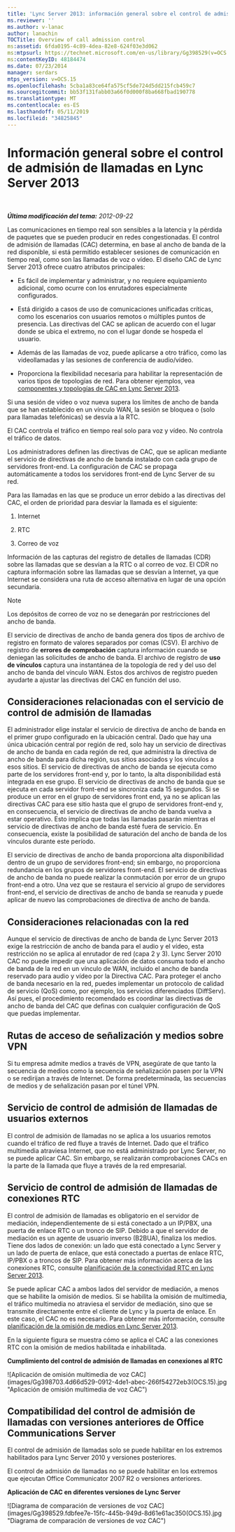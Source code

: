 ```yaml
---
title: 'Lync Server 2013: información general sobre el control de admisión de llamadas'
ms.reviewer: ''
ms.author: v-lanac
author: lanachin
TOCTitle: Overview of call admission control
ms:assetid: 6fda0195-4c89-4dea-82e8-624f03e3d062
ms:mtpsurl: https://technet.microsoft.com/en-us/library/Gg398529(v=OCS.15)
ms:contentKeyID: 48184474
ms.date: 07/23/2014
manager: serdars
mtps_version: v=OCS.15
ms.openlocfilehash: 5cba1a83ce64fa575cf5de724d5dd215fcb459c7
ms.sourcegitcommit: bb53f131fabb03a66f0d000f8ba668fbad190778
ms.translationtype: MT
ms.contentlocale: es-ES
ms.lasthandoff: 05/11/2019
ms.locfileid: "34825845"
---
```

<div data-xmlns="http://www.w3.org/1999/xhtml">

<div class="topic" data-xmlns="http://www.w3.org/1999/xhtml" data-msxsl="urn:schemas-microsoft-com:xslt" data-cs="http://msdn.microsoft.com/en-us/">

<div data-asp="http://msdn2.microsoft.com/asp">

# <a name="overview-of-call-admission-control-in-lync-server-2013"></a>Información general sobre el control de admisión de llamadas en Lync Server 2013

</div>

<div id="mainSection">

<div id="mainBody">

<span> </span>

_**Última modificación del tema:** 2012-09-22_

Las comunicaciones en tiempo real son sensibles a la latencia y la pérdida de paquetes que se pueden producir en redes congestionadas. El control de admisión de llamadas (CAC) determina, en base al ancho de banda de la red disponible, si está permitido establecer sesiones de comunicación en tiempo real, como son las llamadas de voz o vídeo. El diseño CAC de Lync Server 2013 ofrece cuatro atributos principales:

  - Es fácil de implementar y administrar, y no requiere equipamiento adicional, como ocurre con los enrutadores especialmente configurados.

  - Está dirigido a casos de uso de comunicaciones unificadas críticas, como los escenarios con usuarios remotos o múltiples puntos de presencia. Las directivas del CAC se aplican de acuerdo con el lugar donde se ubica el extremo, no con el lugar donde se hospeda el usuario.

  - Además de las llamadas de voz, puede aplicarse a otro tráfico, como las videollamadas y las sesiones de conferencia de audio/vídeo.

  - Proporciona la flexibilidad necesaria para habilitar la representación de varios tipos de topologías de red. Para obtener ejemplos, vea [componentes y topologías de CAC en Lync Server 2013](lync-server-2013-components-and-topologies-for-cac.md).

Si una sesión de vídeo o voz nueva supera los límites de ancho de banda que se han establecido en un vínculo WAN, la sesión se bloquea o (solo para llamadas telefónicas) se desvía a la RTC.

El CAC controla el tráfico en tiempo real solo para voz y vídeo. No controla el tráfico de datos.

Los administradores definen las directivas de CAC, que se aplican mediante el servicio de directivas de ancho de banda instalado con cada grupo de servidores front-end. La configuración de CAC se propaga automáticamente a todos los servidores front-end de Lync Server de su red.

Para las llamadas en las que se produce un error debido a las directivas del CAC, el orden de prioridad para desviar la llamada es el siguiente:

1.  Internet

2.  RTC

3.  Correo de voz

Información de las capturas del registro de detalles de llamadas (CDR) sobre las llamadas que se desvían a la RTC o al correo de voz. El CDR no captura información sobre las llamadas que se desvían a Internet, ya que Internet se considera una ruta de acceso alternativa en lugar de una opción secundaria.

<div>


> [!NOTE]  
> Los depósitos de correo de voz no se denegarán por restricciones del ancho de banda.



</div>

El servicio de directivas de ancho de banda genera dos tipos de archivo de registro en formato de valores separados por comas (CSV). El archivo de registro de **errores de comprobación** captura información cuando se deniegan las solicitudes de ancho de banda. El archivo de registro de **uso de vínculos** captura una instantánea de la topología de red y del uso del ancho de banda del vínculo WAN. Estos dos archivos de registro pueden ayudarte a ajustar las directivas del CAC en función del uso.

<div>

## <a name="call-admission-control-considerations"></a>Consideraciones relacionadas con el servicio de control de admisión de llamadas

El administrador elige instalar el servicio de directiva de ancho de banda en el primer grupo configurado en la ubicación central. Dado que hay una única ubicación central por región de red, solo hay un servicio de directivas de ancho de banda en cada región de red, que administra la directiva de ancho de banda para dicha región, sus sitios asociados y los vínculos a esos sitios. El servicio de directivas de ancho de banda se ejecuta como parte de los servidores front-end y, por lo tanto, la alta disponibilidad está integrada en ese grupo. El servicio de directivas de ancho de banda que se ejecuta en cada servidor front-end se sincroniza cada 15 segundos. Si se produce un error en el grupo de servidores front end, ya no se aplican las directivas CAC para ese sitio hasta que el grupo de servidores front-end y, en consecuencia, el servicio de directivas de ancho de banda vuelva a estar operativo. Esto implica que todas las llamadas pasarán mientras el servicio de directivas de ancho de banda esté fuera de servicio. En consecuencia, existe la posibilidad de saturación del ancho de banda de los vínculos durante este período.

El servicio de directivas de ancho de banda proporciona alta disponibilidad dentro de un grupo de servidores front-end; sin embargo, no proporciona redundancia en los grupos de servidores front-end. El servicio de directivas de ancho de banda no puede realizar la conmutación por error de un grupo front-end a otro. Una vez que se restaura el servicio al grupo de servidores front-end, el servicio de directivas de ancho de banda se reanuda y puede aplicar de nuevo las comprobaciones de directiva de ancho de banda.

<div>

## <a name="network-considerations"></a>Consideraciones relacionadas con la red

Aunque el servicio de directivas de ancho de banda de Lync Server 2013 exige la restricción de ancho de banda para el audio y el vídeo, esta restricción no se aplica al enrutador de red (capa 2 y 3). Lync Server 2010 CAC no puede impedir que una aplicación de datos consuma todo el ancho de banda de la red en un vínculo de WAN, incluido el ancho de banda reservado para audio y vídeo por la Directiva CAC. Para proteger el ancho de banda necesario en la red, puedes implementar un protocolo de calidad de servicio (QoS) como, por ejemplo, los servicios diferenciados (DiffServ). Así pues, el procedimiento recomendado es coordinar las directivas de ancho de banda del CAC que definas con cualquier configuración de QoS que puedas implementar.

</div>

<div>

## <a name="media-and-signaling-paths-over-vpn"></a>Rutas de acceso de señalización y medios sobre VPN

Si tu empresa admite medios a través de VPN, asegúrate de que tanto la secuencia de medios como la secuencia de señalización pasen por la VPN o se redirijan a través de Internet. De forma predeterminada, las secuencias de medios y de señalización pasan por el túnel VPN.

</div>

<div>

## <a name="call-admission-control-of-outside-users"></a>Servicio de control de admisión de llamadas de usuarios externos

El control de admisión de llamadas no se aplica a los usuarios remotos cuando el tráfico de red fluye a través de Internet. Dado que el tráfico multimedia atraviesa Internet, que no está administrado por Lync Server, no se puede aplicar CAC. Sin embargo, se realizarán comprobaciones CACs en la parte de la llamada que fluye a través de la red empresarial.

</div>

<div>

## <a name="call-admission-control-of-pstn-connections"></a>Servicio de control de admisión de llamadas de conexiones RTC

El control de admisión de llamadas es obligatorio en el servidor de mediación, independientemente de si está conectado a un IP/PBX, una puerta de enlace RTC o un tronco de SIP. Debido a que el servidor de mediación es un agente de usuario inverso (B2BUA), finaliza los medios. Tiene dos lados de conexión: un lado que está conectado a Lync Server y un lado de puerta de enlace, que está conectado a puertas de enlace RTC, IP/PBX o a troncos de SIP. Para obtener más información acerca de las conexiones RTC, consulte [planificación de la conectividad RTC en Lync Server 2013](lync-server-2013-planning-for-pstn-connectivity.md).

Se puede aplicar CAC a ambos lados del servidor de mediación, a menos que se habilite la omisión de medios. Si se habilita la omisión de multimedia, el tráfico multimedia no atraviesa el servidor de mediación, sino que se transmite directamente entre el cliente de Lync y la puerta de enlace. En este caso, el CAC no es necesario. Para obtener más información, consulte [planificación de la omisión de medios en Lync Server 2013](lync-server-2013-planning-for-media-bypass.md).

En la siguiente figura se muestra cómo se aplica el CAC a las conexiones RTC con la omisión de medios habilitada e inhabilitada.

**Cumplimiento del control de admisión de llamadas en conexiones al RTC**

![Aplicación de omisión multimedia de voz CAC] (images/Gg398703.4d66d529-0912-4de1-abec-266f54272eb3(OCS.15).jpg "Aplicación de omisión multimedia de voz CAC")

</div>

<div>

## <a name="compatibility-of-call-admission-control-with-earlier-versions-of-office-communications-server"></a>Compatibilidad del control de admisión de llamadas con versiones anteriores de Office Communications Server

El control de admisión de llamadas solo se puede habilitar en los extremos habilitados para Lync Server 2010 y versiones posteriores.

El control de admisión de llamadas no se puede habilitar en los extremos que ejecutan Office Communicator 2007 R2 o versiones anteriores.

**Aplicación de CAC en diferentes versiones de Lync Server**

![Diagrama de comparación de versiones de voz CAC] (images/Gg398529.fdbfee7e-15fc-445b-949d-8d61e61ac350(OCS.15).jpg "Diagrama de comparación de versiones de voz CAC")

</div>

</div>

</div>

<span> </span>

</div>

</div>

</div>

